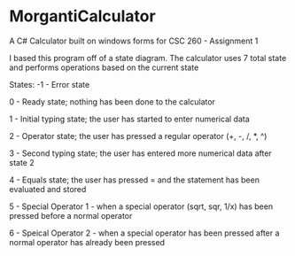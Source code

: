 # MorgantiCalculator
A C# Calculator built on windows forms for CSC 260 - Assignment 1

I based this program off of a state diagram. The calculator uses 7 total state and performs operations based on the current state

States:
-1 - Error state

0 - Ready state; nothing has been done to the calculator

1 - Initial typing state; the user has started to enter numerical data

2 - Operator state; the user has pressed a regular operator (+, -, /, *, ^)

3 - Second typing state; the user has entered more numerical data after state 2

4 - Equals state; the user has pressed = and the statement has been evaluated and stored

5 - Special Operator 1 - when a special operator (sqrt, sqr, 1/x) has been pressed before a normal operator  

6 - Speical Operator 2 - when a special operator has been pressed after a normal operator has already been pressed
